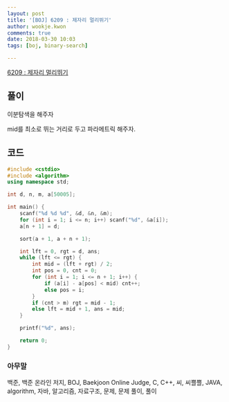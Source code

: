 ```yaml
---
layout: post
title: '[BOJ] 6209 : 제자리 멀리뛰기'
author: wookje.kwon
comments: true
date: 2018-03-30 10:03
tags: [boj, binary-search]

---
```


[6209 : 제자리 멀리뛰기](https://www.acmicpc.net/problem/6209)

## 풀이

이분탐색을 해주자

mid를 최소로 뛰는 거리로 두고 파라메트릭 해주자.

## 코드

```cpp
#include <cstdio>
#include <algorithm>
using namespace std;

int d, n, m, a[50005];

int main() {
	scanf("%d %d %d", &d, &n, &m);
	for (int i = 1; i <= n; i++) scanf("%d", &a[i]);
	a[n + 1] = d;

	sort(a + 1, a + n + 1);

	int lft = 0, rgt = d, ans;
	while (lft <= rgt) {
		int mid = (lft + rgt) / 2;
		int pos = 0, cnt = 0;
		for (int i = 1; i <= n + 1; i++) {
			if (a[i] - a[pos] < mid) cnt++;
			else pos = i;
		}
		if (cnt > m) rgt = mid - 1;
		else lft = mid + 1, ans = mid;
	}

	printf("%d", ans);

	return 0;
}
```

### 아무말  
백준, 백준 온라인 저지, BOJ, Baekjoon Online Judge, C, C++, 씨, 씨쁠쁠, JAVA, algorithm, 자바, 알고리즘, 자료구조, 문제, 문제 풀이, 풀이
